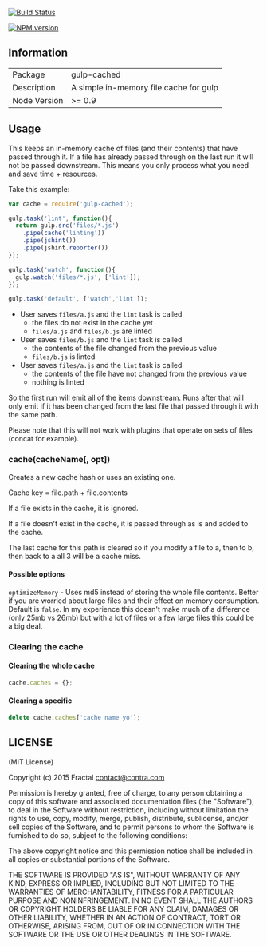 [![Build Status](https://travis-ci.org/contra/gulp-cached.png?branch=master)](https://travis-ci.org/contra/gulp-cached)

[![NPM version](https://badge.fury.io/js/gulp-cached.png)](http://badge.fury.io/js/gulp-cached)

## Information

<table>
<tr>
<td>Package</td><td>gulp-cached</td>
</tr>
<tr>
<td>Description</td>
<td>A simple in-memory file cache for gulp</td>
</tr>
<tr>
<td>Node Version</td>
<td>>= 0.9</td>
</tr>
</table>

## Usage

This keeps an in-memory cache of files (and their contents) that have passed through it. If a file has already passed through on the last run it will not be passed downstream. This means you only process what you need and save time + resources.

Take this example:

```javascript
var cache = require('gulp-cached');

gulp.task('lint', function(){
  return gulp.src('files/*.js')
    .pipe(cache('linting'))
    .pipe(jshint())
    .pipe(jshint.reporter())
});

gulp.task('watch', function(){
  gulp.watch('files/*.js', ['lint']);
});

gulp.task('default', ['watch','lint']);
```

- User saves `files/a.js` and the `lint` task is called
  - the files do not exist in the cache yet
  - `files/a.js` and `files/b.js` are linted
- User saves `files/b.js` and the `lint` task is called
  - the contents of the file changed from the previous value
  - `files/b.js` is linted
- User saves `files/a.js` and the `lint` task is called
  - the contents of the file have not changed from the previous value
  - nothing is linted

So the first run will emit all of the items downstream. Runs after that will only emit if it has been changed from the last file that passed through it with the same path.

Please note that this will not work with plugins that operate on sets of files (concat for example).

### cache(cacheName[, opt])

Creates a new cache hash or uses an existing one.

Cache key = file.path + file.contents

If a file exists in the cache, it is ignored.

If a file doesn't exist in the cache, it is passed through as is and added to the cache.

The last cache for this path is cleared so if you modify a file to a, then to b, then back to a all 3 will be a cache miss.

#### Possible options

`optimizeMemory` - Uses md5 instead of storing the whole file contents. Better if you are worried about large files and their effect on memory consumption. Default is `false`. In my experience this doesn't make much of a difference (only 25mb vs 26mb) but with a lot of files or a few large files this could be a big deal.

### Clearing the cache

#### Clearing the whole cache

```js
cache.caches = {};
```

#### Clearing a specific

```js
delete cache.caches['cache name yo'];
```

## LICENSE

(MIT License)

Copyright (c) 2015 Fractal <contact@contra.com>

Permission is hereby granted, free of charge, to any person obtaining
a copy of this software and associated documentation files (the
"Software"), to deal in the Software without restriction, including
without limitation the rights to use, copy, modify, merge, publish,
distribute, sublicense, and/or sell copies of the Software, and to
permit persons to whom the Software is furnished to do so, subject to
the following conditions:

The above copyright notice and this permission notice shall be
included in all copies or substantial portions of the Software.

THE SOFTWARE IS PROVIDED "AS IS", WITHOUT WARRANTY OF ANY KIND,
EXPRESS OR IMPLIED, INCLUDING BUT NOT LIMITED TO THE WARRANTIES OF
MERCHANTABILITY, FITNESS FOR A PARTICULAR PURPOSE AND
NONINFRINGEMENT. IN NO EVENT SHALL THE AUTHORS OR COPYRIGHT HOLDERS BE
LIABLE FOR ANY CLAIM, DAMAGES OR OTHER LIABILITY, WHETHER IN AN ACTION
OF CONTRACT, TORT OR OTHERWISE, ARISING FROM, OUT OF OR IN CONNECTION
WITH THE SOFTWARE OR THE USE OR OTHER DEALINGS IN THE SOFTWARE.

